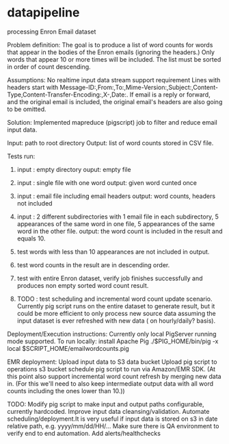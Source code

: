 # datapipeline
processing Enron Email dataset

Problem definition: 
The goal is to produce a list of word counts for words that appear in the bodies of the Enron emails (ignoring the headers.) Only words that appear 10 or more times will be included. The list must be sorted in order of count descending.

Assumptions:
No realtime input data stream support requirement
Lines with headers start with Message-ID:,From:,To:,Mime-Version:,Subject:,Content-Type,Content-Transfer-Encoding:,X-,Date:.
If email is a reply or forward, and the original email is included, the original email's headers are also going to be omitted.

Solution:
Implemented mapreduce (pigscript) job to filter and reduce email input data.

Input: path to root directory
Output: list of word counts stored in CSV file.

Tests run:
1. input : empty directory
   ouput: empty file

2. input : single file with one word
   output: given word cunted once

3. input : email file including email headers
   output: word counts, headers not included

4. input : 2 different subdirectories with 1 email file in each subdirectory, 5 appearances of the same word in one file, 5 appearances of the same word in the other file.
   output: the word count is included in the result and equals 10.

5. test words with less than 10 appearances are not included in output.

6. test word counts in the result are in descending order.

7. test with entire Enron dataset, verify job finishes successfully and produces non empty sorted word count result.

8. TODO : test scheduling and incremental word count update scenario. Currently pig script runs on the entire dataset to generate result, but it could be more efficient to only process new source data assuming the input dataset is ever refreshed with new data ( on hourly/daily? basis).

Deployment/Execution instructions:
Currently only local PigServer running mode supported.
To run locally:
install Apache Pig
./$PIG_HOME/bin/pig -x local $SCRIPT_HOME/emailwordcounts.pig 

EMR deployment:
Upload input data to S3 data bucket
Upload pig script to operations s3 bucket
schedule pig script to run via Amazon/EMR SDK. (At this point also support incremental word count refresh by merging new data in. (For this we'll need to also keep intermediate output data with all word counts including the ones lower than 10.)) 
  
TODO:
Modify pig script to make input and output paths configurable, currently hardcoded.
Improve input data cleansing/validation.
Automate scheduling/deployment.It is very useful if input data is stored on s3 in date relative path, e.g. yyyy/mm/dd/HH/...
Make sure there is QA environment to verify end to end automation.
Add alerts/healthchecks
